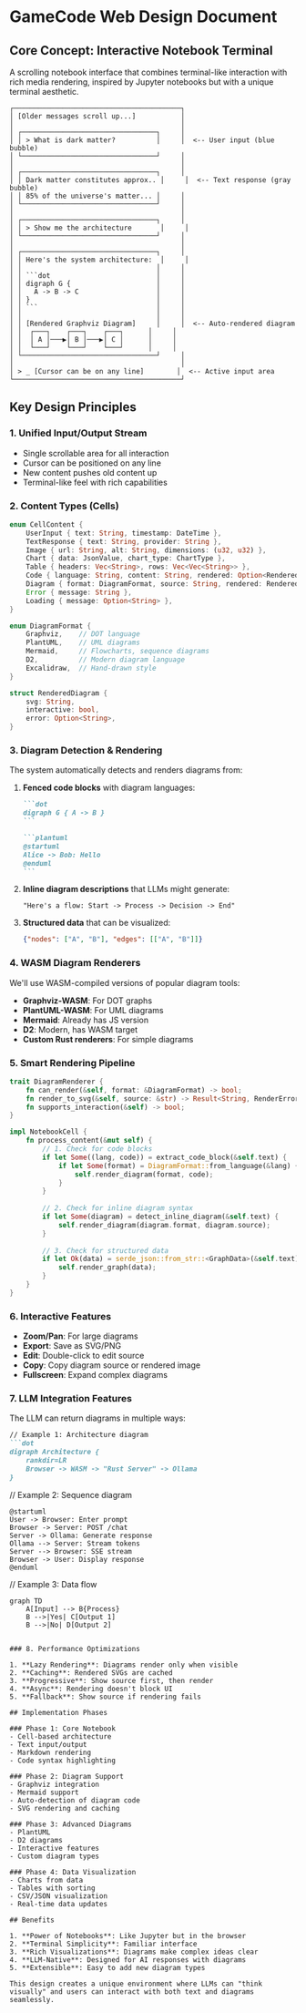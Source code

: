 # GameCode Web Design Document

## Core Concept: Interactive Notebook Terminal

A scrolling notebook interface that combines terminal-like interaction with rich media rendering, inspired by Jupyter notebooks but with a unique terminal aesthetic.

```
┌─────────────────────────────────────────┐
│ [Older messages scroll up...]           │
│                                         │
│ ┌─────────────────────────────────┐     │
│ │ > What is dark matter?          │     │  <-- User input (blue bubble)
│ └─────────────────────────────────┘     │
│                                         │
│ ┌─────────────────────────────────┐     │
│ │ Dark matter constitutes approx.. │     │  <-- Text response (gray bubble)
│ │ 85% of the universe's matter... │     │
│ └─────────────────────────────────┘     │
│                                         │
│ ┌─────────────────────────────────┐     │
│ │ > Show me the architecture       │     │
│ └─────────────────────────────────┘     │
│                                         │
│ ┌─────────────────────────────────┐     │
│ │ Here's the system architecture:  │     │
│ │                                 │     │
│ │ ```dot                          │     │
│ │ digraph G {                     │     │
│ │   A -> B -> C                   │     │
│ │ }                               │     │
│ │ ```                             │     │
│ │                                 │     │
│ │ [Rendered Graphviz Diagram]     │     │  <-- Auto-rendered diagram
│ │  ┌───┐    ┌───┐    ┌───┐      │     │
│ │  │ A │───▶│ B │───▶│ C │      │     │
│ │  └───┘    └───┘    └───┘      │     │
│ └─────────────────────────────────┘     │
│                                         │
│ > _ [Cursor can be on any line]        │  <-- Active input area
└─────────────────────────────────────────┘
```

## Key Design Principles

### 1. Unified Input/Output Stream
- Single scrollable area for all interaction
- Cursor can be positioned on any line
- New content pushes old content up
- Terminal-like feel with rich capabilities

### 2. Content Types (Cells)
```rust
enum CellContent {
    UserInput { text: String, timestamp: DateTime },
    TextResponse { text: String, provider: String },
    Image { url: String, alt: String, dimensions: (u32, u32) },
    Chart { data: JsonValue, chart_type: ChartType },
    Table { headers: Vec<String>, rows: Vec<Vec<String>> },
    Code { language: String, content: String, rendered: Option<RenderedDiagram> },
    Diagram { format: DiagramFormat, source: String, rendered: RenderedDiagram },
    Error { message: String },
    Loading { message: Option<String> },
}

enum DiagramFormat {
    Graphviz,    // DOT language
    PlantUML,    // UML diagrams
    Mermaid,     // Flowcharts, sequence diagrams
    D2,          // Modern diagram language
    Excalidraw,  // Hand-drawn style
}

struct RenderedDiagram {
    svg: String,
    interactive: bool,
    error: Option<String>,
}
```

### 3. Diagram Detection & Rendering

The system automatically detects and renders diagrams from:

1. **Fenced code blocks** with diagram languages:
   ````markdown
   ```dot
   digraph G { A -> B }
   ```
   
   ```plantuml
   @startuml
   Alice -> Bob: Hello
   @enduml
   ```
   ````

2. **Inline diagram descriptions** that LLMs might generate:
   ```
   "Here's a flow: Start -> Process -> Decision -> End"
   ```

3. **Structured data** that can be visualized:
   ```json
   {"nodes": ["A", "B"], "edges": [["A", "B"]]}
   ```

### 4. WASM Diagram Renderers

We'll use WASM-compiled versions of popular diagram tools:

- **Graphviz-WASM**: For DOT graphs
- **PlantUML-WASM**: For UML diagrams  
- **Mermaid**: Already has JS version
- **D2**: Modern, has WASM target
- **Custom Rust renderers**: For simple diagrams

### 5. Smart Rendering Pipeline

```rust
trait DiagramRenderer {
    fn can_render(&self, format: &DiagramFormat) -> bool;
    fn render_to_svg(&self, source: &str) -> Result<String, RenderError>;
    fn supports_interaction(&self) -> bool;
}

impl NotebookCell {
    fn process_content(&mut self) {
        // 1. Check for code blocks
        if let Some((lang, code)) = extract_code_block(&self.text) {
            if let Some(format) = DiagramFormat::from_language(&lang) {
                self.render_diagram(format, code);
            }
        }
        
        // 2. Check for inline diagram syntax
        if let Some(diagram) = detect_inline_diagram(&self.text) {
            self.render_diagram(diagram.format, diagram.source);
        }
        
        // 3. Check for structured data
        if let Ok(data) = serde_json::from_str::<GraphData>(&self.text) {
            self.render_graph(data);
        }
    }
}
```

### 6. Interactive Features

- **Zoom/Pan**: For large diagrams
- **Export**: Save as SVG/PNG
- **Edit**: Double-click to edit source
- **Copy**: Copy diagram source or rendered image
- **Fullscreen**: Expand complex diagrams

### 7. LLM Integration Features

The LLM can return diagrams in multiple ways:

```markdown
// Example 1: Architecture diagram
```dot
digraph Architecture {
    rankdir=LR
    Browser -> WASM -> "Rust Server" -> Ollama
}
```

// Example 2: Sequence diagram
```plantuml
@startuml
User -> Browser: Enter prompt
Browser -> Server: POST /chat
Server -> Ollama: Generate response
Ollama --> Server: Stream tokens
Server --> Browser: SSE stream
Browser -> User: Display response
@enduml
```

// Example 3: Data flow
```mermaid
graph TD
    A[Input] --> B{Process}
    B -->|Yes| C[Output 1]
    B -->|No| D[Output 2]
```
```

### 8. Performance Optimizations

1. **Lazy Rendering**: Diagrams render only when visible
2. **Caching**: Rendered SVGs are cached
3. **Progressive**: Show source first, then render
4. **Async**: Rendering doesn't block UI
5. **Fallback**: Show source if rendering fails

## Implementation Phases

### Phase 1: Core Notebook
- Cell-based architecture
- Text input/output
- Markdown rendering
- Code syntax highlighting

### Phase 2: Diagram Support
- Graphviz integration
- Mermaid support
- Auto-detection of diagram code
- SVG rendering and caching

### Phase 3: Advanced Diagrams
- PlantUML
- D2 diagrams
- Interactive features
- Custom diagram types

### Phase 4: Data Visualization
- Charts from data
- Tables with sorting
- CSV/JSON visualization
- Real-time data updates

## Benefits

1. **Power of Notebooks**: Like Jupyter but in the browser
2. **Terminal Simplicity**: Familiar interface
3. **Rich Visualizations**: Diagrams make complex ideas clear
4. **LLM-Native**: Designed for AI responses with diagrams
5. **Extensible**: Easy to add new diagram types

This design creates a unique environment where LLMs can "think visually" and users can interact with both text and diagrams seamlessly.